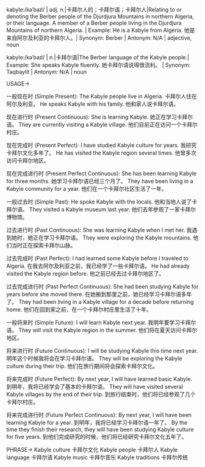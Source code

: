 kabyle:/kəˈbaɪl/ | adj. n.|卡拜尔人的；卡拜尔语；卡拜尔人|Relating to or denoting the Berber people of the Djurdjura Mountains in northern Algeria, or their language.  A member of a Berber people living in the Djurdjura Mountains of northern Algeria. |  Example: He is a Kabyle from Algeria. 他是来自阿尔及利亚的卡拜尔人。| Synonym: Berber | Antonym: N/A | adjective, noun

kabyle:/kəˈbaɪl/ |  n.|卡拜尔语|The Berber language of the Kabyle people.| Example: She speaks Kabyle fluently. 她卡拜尔语说得很流利。 | Synonym: Taqbaylit | Antonym: N/A | noun


USAGE->

一般现在时 (Simple Present):
The Kabyle people live in Algeria.  卡拜尔人住在阿尔及利亚。
He speaks Kabyle with his family. 他和家人说卡拜尔语。

现在进行时 (Present Continuous):
She is learning Kabyle. 她正在学习卡拜尔语。
They are currently visiting a Kabyle village.  他们目前正在访问一个卡拜尔村庄。

现在完成时 (Present Perfect):
I have studied Kabyle culture for years. 我研究卡拜尔文化多年了。
He has visited the Kabyle region several times. 他曾多次访问卡拜尔地区。

现在完成进行时 (Present Perfect Continuous):
She has been learning Kabyle for three months. 她学习卡拜尔语已经三个月了。
They have been living in a Kabyle community for a year. 他们在一个卡拜尔社区生活了一年。

一般过去时 (Simple Past):
He spoke Kabyle with the locals.  他和当地人说了卡拜尔语。
They visited a Kabyle museum last year. 他们去年参观了一家卡拜尔博物馆。

过去进行时 (Past Continuous):
She was learning Kabyle when I met her. 我遇到她时，她正在学习卡拜尔语。
They were exploring the Kabyle mountains.  他们当时正在探索卡拜尔山脉。

过去完成时 (Past Perfect):
I had learned some Kabyle before I traveled to Algeria. 在我去阿尔及利亚之前，我已经学了一些卡拜尔语。
He had already visited the Kabyle region before. 他之前已经去过卡拜尔地区了。

过去完成进行时 (Past Perfect Continuous):
She had been studying Kabyle for years before she moved there. 在她搬到那里之前，她已经学习卡拜尔语多年了。
They had been living in a Kabyle village for a decade before returning home.  他们在回到家之前，在一个卡拜尔村庄里生活了十年。

一般将来时 (Simple Future):
I will learn Kabyle next year. 我明年要学习卡拜尔语。
They will visit the Kabyle region in the summer.  他们将在夏天访问卡拜尔地区。

将来进行时 (Future Continuous):
I will be studying Kabyle this time next year. 明年这个时候我将会在学习卡拜尔语。
They will be exploring the Kabyle culture during their trip.  他们在旅行期间将会探索卡拜尔文化。


将来完成时 (Future Perfect):
By next year, I will have learned basic Kabyle. 到明年，我将已经学会了基本的卡拜尔语。
They will have visited several Kabyle villages by the end of their trip. 到旅行结束时，他们将已经参观了几个卡拜尔村庄。


将来完成进行时 (Future Perfect Continuous):
By next year, I will have been learning Kabyle for a year. 到明年，我将已经学习卡拜尔语一年了。
By the time they finish their research, they will have been studying Kabyle culture for five years.  到他们完成研究的时候，他们将已经研究卡拜尔文化五年了。



PHRASE->
Kabyle culture 卡拜尔文化
Kabyle people 卡拜尔人
Kabyle language 卡拜尔语
Kabyle music 卡拜尔音乐
Kabyle traditions 卡拜尔传统


